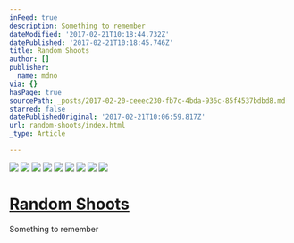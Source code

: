 ```yaml
---
inFeed: true
description: Something to remember
dateModified: '2017-02-21T10:18:44.732Z'
datePublished: '2017-02-21T10:18:45.746Z'
title: Random Shoots
author: []
publisher:
  name: mdno
via: {}
hasPage: true
sourcePath: _posts/2017-02-20-ceeec230-fb7c-4bda-936c-85f4537bdbd8.md
starred: false
datePublishedOriginal: '2017-02-21T10:06:59.817Z'
url: random-shoots/index.html
_type: Article

---
```

![](https://the-grid-user-content.s3-us-west-2.amazonaws.com/4c78a2a6-c067-4d66-9f97-c721d5f5b95d.jpg)
![](https://the-grid-user-content.s3-us-west-2.amazonaws.com/05e7ae7b-2346-4422-bf28-e41763d0373d.jpg)
![](https://the-grid-user-content.s3-us-west-2.amazonaws.com/87530981-4f8b-499f-afa8-19566f1de3b2.jpg)
![](https://the-grid-user-content.s3-us-west-2.amazonaws.com/2ea85399-8a16-4186-bf05-ed86df041276.jpg)
![](https://s3-us-west-2.amazonaws.com/the-grid-img/p/d3037ccbe7355c694ef3076b488e35b5c3823499.png)
![](https://the-grid-user-content.s3-us-west-2.amazonaws.com/2c0bf37e-3eb3-4263-95f1-a1428b52097f.jpg)
![](https://s3-us-west-2.amazonaws.com/the-grid-img/p/454cc8d384db36754f0366ca8a3740d1b7936b38.jpg)
![](https://the-grid-user-content.s3-us-west-2.amazonaws.com/5ecb41e3-45d1-4ad0-85d3-cd8a29293228.jpg)
![](https://the-grid-user-content.s3-us-west-2.amazonaws.com/091abc99-63d3-45af-9dea-efafdc8d66ea.jpg)

# [Random Shoots][0]

Something to remember

[0]: http://pilido.com/random-shots